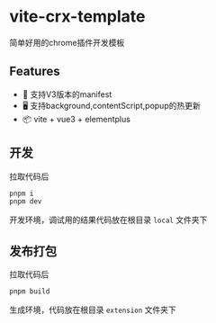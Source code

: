 # vite-crx-template

简单好用的chrome插件开发模板

## Features

- 🚀 支持V3版本的manifest
- 🖥 支持background,contentScript,popup的热更新
- 📦 vite + vue3 + elementplus

## 开发

拉取代码后

```bash
pnpm i
pnpm dev
```
开发环境，调试用的结果代码放在根目录 `local` 文件夹下

## 发布打包

拉取代码后

```bash
pnpm build
```

生成环境，代码放在根目录 `extension` 文件夹下

